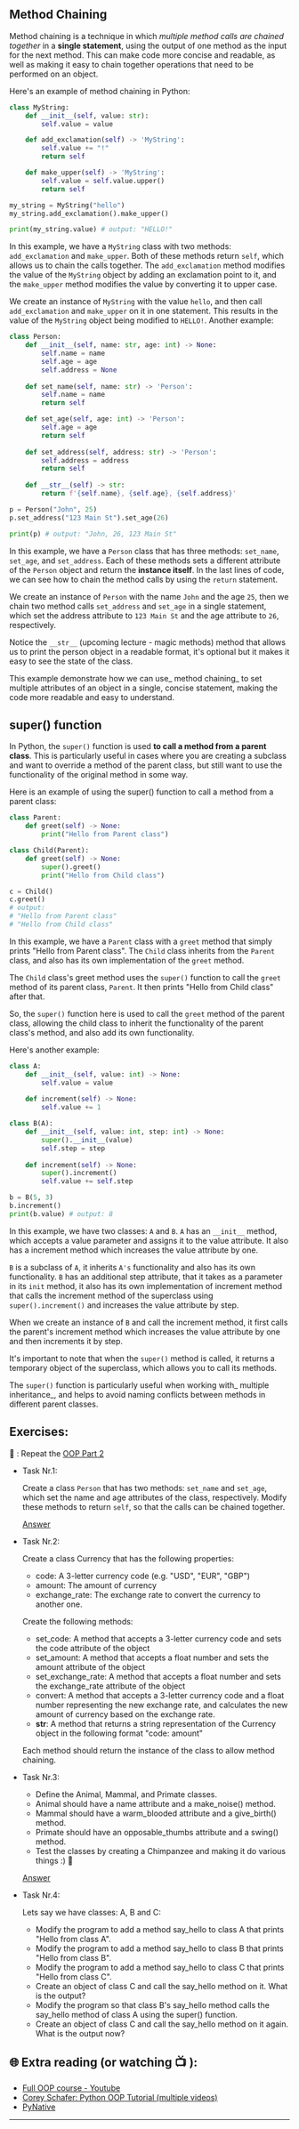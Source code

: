 ## Method Chaining 

Method chaining is a technique in which _multiple method calls are chained together_ in a **single statement**, using the output of one method as the input for the next method. This can make code more concise and readable, as well as making it easy to chain together operations that need to be performed on an object.

Here's an example of method chaining in Python:

```python
class MyString:
    def __init__(self, value: str):
        self.value = value

    def add_exclamation(self) -> 'MyString':
        self.value += "!"
        return self

    def make_upper(self) -> 'MyString':
        self.value = self.value.upper()
        return self

my_string = MyString("hello")
my_string.add_exclamation().make_upper()

print(my_string.value) # output: "HELLO!"

```
In this example, we have a `MyString` class with two methods: `add_exclamation` and `make_upper`. Both of these methods return `self`, which allows us to chain the calls together. The `add_exclamation` method modifies the value of the `MyString` object by adding an exclamation point to it, and the `make_upper` method modifies the value by converting it to upper case.

We create an instance of `MyString` with the value `hello`, and then call `add_exclamation` and `make_upper` on it in one statement. This results in the value of the `MyString` object being modified to `HELLO!`.
Another example:

```python
class Person:
    def __init__(self, name: str, age: int) -> None:
        self.name = name
        self.age = age
        self.address = None
    
    def set_name(self, name: str) -> 'Person':
        self.name = name
        return self

    def set_age(self, age: int) -> 'Person':
        self.age = age
        return self
    
    def set_address(self, address: str) -> 'Person':
        self.address = address
        return self
    
    def __str__(self) -> str:
        return f'{self.name}, {self.age}, {self.address}'

p = Person("John", 25)
p.set_address("123 Main St").set_age(26)

print(p) # output: "John, 26, 123 Main St"

```
In this example, we have a `Person` class that has three methods: `set_name`, `set_age`, and `set_address`. Each of these methods sets a different attribute of the `Person` object and return the **instance itself**. In the last lines of code, we can see how to chain the method calls by using the `return` statement.

We create an instance of `Person` with the name `John` and the age `25`, then we chain two method calls `set_address` and `set_age` in a single statement, which set the address attribute to `123 Main St` and the age attribute to `26`, respectively.

Notice the `__str__` (upcoming lecture - magic methods) method that allows us to print the person object in a readable format, it's optional but it makes it easy to see the state of the class.

This example demonstrate how we can use_ method chaining_ to set multiple attributes of an object in a single, concise statement, making the code more readable and easy to understand.

## super() function

In Python, the `super()` function is used **to call a method from a parent class**. This is particularly useful in cases where you are creating a subclass and want to override a method of the parent class, but still want to use the functionality of the original method in some way.

Here is an example of using the super() function to call a method from a parent class:

```python
class Parent:
    def greet(self) -> None:
        print("Hello from Parent class")

class Child(Parent):
    def greet(self) -> None:
        super().greet()
        print("Hello from Child class")

c = Child()
c.greet()
# output: 
# "Hello from Parent class"
# "Hello from Child class"
```

In this example, we have a `Parent` class with a `greet` method that simply prints "Hello from Parent class". The `Child` class inherits from the `Parent` class, and also has its own implementation of the `greet` method.

The `Child` class's greet method uses the `super()` function to call the `greet` method of its parent class, `Parent`. It then prints "Hello from Child class" after that.

So, the `super()` function here is used to call the `greet` method of the parent class, allowing the child class to inherit the functionality of the parent class's method, and also add its own functionality.

Here's another example:

```python
class A:
    def __init__(self, value: int) -> None:
        self.value = value
        
    def increment(self) -> None:
        self.value += 1

class B(A):
    def __init__(self, value: int, step: int) -> None:
        super().__init__(value)
        self.step = step
        
    def increment(self) -> None:
        super().increment()
        self.value += self.step

b = B(5, 3)
b.increment()
print(b.value) # output: 8

```
In this example, we have two classes: `A` and `B`. `A` has an `__init__` method, which accepts a value parameter and assigns it to the value attribute. It also has a increment method which increases the value attribute by one.

`B` is a subclass of `A`, it inherits `A's` functionality and also has its own functionality. `B` has an additional step attribute, that it takes as a parameter in its `init` method, it also has its own implementation of increment method that calls the increment method of the superclass using `super().increment()` and increases the value attribute by step.

When we create an instance of `B` and call the increment method, it first calls the parent's increment method which increases the value attribute by one and then increments it by step.

It's important to note that when the `super()` method is called, it returns a temporary object of the superclass, which allows you to call its methods.

The `super()` function is particularly useful when working with_ multiple inheritance_, and helps to avoid naming conflicts between methods in different parent classes.


## Exercises: 
🧠 : Repeat the [OOP Part 2](https://github.com/CodeAcademy-Online/python-new-material/wiki/Lesson-19:-OOP-(-Part-2))

* Task Nr.1:
  
  Create a class `Person` that has two methods: `set_name` and `set_age`, which set the name and age attributes of the class, respectively.
  Modify these methods to return `self`, so that the calls can be chained together.
  

  [Answer](https://github.com/CodeAcademy-Online/python-new-material-level2/wiki/Z:-Exercise-answers.#task-nr-1) 

* Task Nr.2:

  Create a class Currency that has the following properties:

    - code: A 3-letter currency code (e.g. "USD", "EUR", "GBP")
    - amount: The amount of currency
    - exchange_rate: The exchange rate to convert the currency to another one.

  Create the following methods:

    - set_code: A method that accepts a 3-letter currency code and sets the code attribute of the object
    - set_amount: A method that accepts a float number and sets the amount attribute of the object
    - set_exchange_rate: A method that accepts a float number and sets the exchange_rate attribute of the object
    - convert: A method that accepts a 3-letter currency code and a float number representing the new exchange rate, and calculates the new amount of 
      currency based on the exchange rate.
    - __str__: A method that returns a string representation of the Currency object in the following format "code: amount"

     Each method should return the instance of the class to allow method chaining.

* Task Nr.3:

  - Define the Animal, Mammal, and Primate classes.
  - Animal should have a name attribute and a make_noise() method.
  - Mammal should have a warm_blooded attribute and a give_birth() method.
  - Primate should have an opposable_thumbs attribute and a swing() method.
  - Test the classes by creating a Chimpanzee and making it do various things :) 🐒 

  [Answer](https://github.com/CodeAcademy-Online/python-new-material-level2/wiki/Z:-Exercise-answers#task-nr3) 

* Task Nr.4: 

  Lets say we have classes: A, B and C:
    - Modify the program to add a method say_hello to class A that prints "Hello from class A".
    - Modify the program to add a method say_hello to class B that prints "Hello from class B".
    - Modify the program to add a method say_hello to class C that prints "Hello from class C".
    - Create an object of class C and call the say_hello method on it. What is the output?
    - Modify the program so that class B's say_hello method calls the say_hello method of class A using the super() function.
    - Create an object of class C and call the say_hello method on it again. What is the output now?


## 🌐  Extra reading (or watching 📺 ):

* [Full OOP course - Youtube](https://www.youtube.com/watch?v=Ej_02ICOIgs)
* [Corey Schafer: Python OOP Tutorial (multiple videos)](https://www.youtube.com/watch?v=ZDa-Z5JzLYM)
* [PyNative](https://pynative.com/python-inheritance/)
***